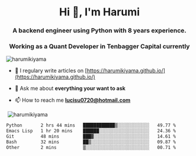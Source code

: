 <h1 align="center">Hi 👋, I'm Harumi</h1>
<h3 align="center">A backend engineer using <b>Python</b> with 8 years experience.</h3>
<h3 align="center">Working as a Quant Developer in <b>Tenbagger Capital</b> currently</h3>

<p align="left"> <img src="https://komarev.com/ghpvc/?username=harumikiyama" alt="harumikiyama" /> </p>


- 📝 I regulary write articles on [https://harumikiyama.github.io/](https://harumikiyama.github.io/)

- 💬 Ask me about **everything your want to ask**

- 📫 How to reach me **lucisu0720@hotmail.com**

<p>&nbsp;<img align="center" src="https://github-readme-stats.vercel.app/api?username=harumikiyama&show_icons=true" alt="harumikiyama" /></p>


<!--START_SECTION:waka-->

```txt
Python       2 hrs 44 mins   ████████████▒░░░░░░░░░░░░   49.77 %
Emacs Lisp   1 hr 20 mins    ██████░░░░░░░░░░░░░░░░░░░   24.36 %
Git          48 mins         ███▓░░░░░░░░░░░░░░░░░░░░░   14.61 %
Bash         32 mins         ██▒░░░░░░░░░░░░░░░░░░░░░░   09.87 %
Other        2 mins          ▒░░░░░░░░░░░░░░░░░░░░░░░░   00.71 %
```

<!--END_SECTION:waka-->
